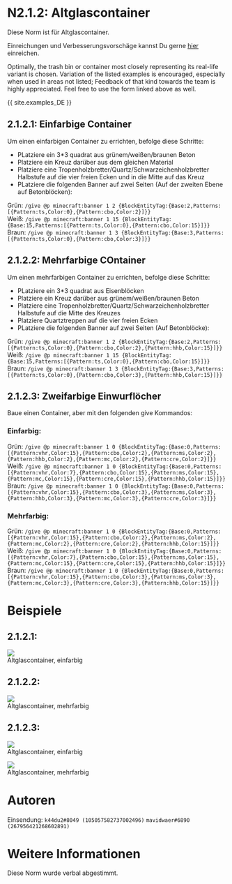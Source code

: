 # N2.1.2: Altglascontainer

Diese Norm ist für Altglascontainer.

Einreichungen und Verbesserungsvorschäge kannst Du gerne [hier](https://forms.gle/VRu9awQBVcZ7RTT89) einreichen.

Optimally, the trash bin or container most closely representing its real-life variant is chosen. Variation of the listed examples is encouraged, especially when used in areas not listed; Feedback of that kind towards the team is highly appreciated. Feel free to use the form linked above as well.

{{ site.examples_DE }}

## 2.1.2.1: Einfarbige Container

Um einen einfarbigen Container zu errichten, befolge diese Schritte:
* PLatziere ein 3*3 quadrat aus grünem/weißen/braunen Beton
* Platziere ein Kreuz darüber aus dem gleichen Material
* Platziere eine Tropenholzbretter/Quartz/Schwarzeichenholzbretter Halbstufe auf die vier freien Ecken und in die Mitte auf das Kreuz
* PLatziere die folgenden Banner auf zwei Seiten (Auf der zweiten Ebene auf Betonblöcken):

Grün:
```/give @p minecraft:banner 1 2 {BlockEntityTag:{Base:2,Patterns:[{Pattern:ts,Color:0},{Pattern:cbo,Color:2}]}}```    
Weiß:
```/give @p minecraft:banner 1 15 {BlockEntityTag:{Base:15,Patterns:[{Pattern:ts,Color:0},{Pattern:cbo,Color:15}]}}```    
Braun:
```/give @p minecraft:banner 1 3 {BlockEntityTag:{Base:3,Patterns:[{Pattern:ts,Color:0},{Pattern:cbo,Color:3}]}}```    

## 2.1.2.2: Mehrfarbige COntainer

Um einen mehrfarbigen Container zu errichten, befolge diese Schritte:
* PLatziere ein 3*3 quadrat aus Eisenblöcken
* Platziere ein Kreuz darüber aus grünem/weißen/braunen Beton
* Platziere eine Tropenholzbretter/Quartz/Schwarzeichenholzbretter Halbstufe auf die Mitte des Kreuzes
* Platziere Quartztreppen auf die vier freien Ecken
* PLatziere die folgenden Banner auf zwei Seiten (Auf Betonblöcke):

Grün:
```/give @p minecraft:banner 1 2 {BlockEntityTag:{Base:2,Patterns:[{Pattern:ts,Color:0},{Pattern:cbo,Color:2},{Pattern:hhb,Color:15}]}}```    
Weiß:
```/give @p minecraft:banner 1 15 {BlockEntityTag:{Base:15,Patterns:[{Pattern:ts,Color:0},{Pattern:cbo,Color:15}]}}```    
Braun:
```/give @p minecraft:banner 1 3 {BlockEntityTag:{Base:3,Patterns:[{Pattern:ts,Color:0},{Pattern:cbo,Color:3},{Pattern:hhb,Color:15}]}}```    

## 2.1.2.3: Zweifarbige Einwurflöcher

Baue einen Container, aber mit den folgenden give Kommandos:

### Einfarbig:
Grün:
```/give @p minecraft:banner 1 0 {BlockEntityTag:{Base:0,Patterns:[{Pattern:vhr,Color:15},{Pattern:cbo,Color:2},{Pattern:ms,Color:2},{Pattern:hhb,Color:2},{Pattern:mc,Color:2},{Pattern:cre,Color:2}]}}```    
Weiß:
```/give @p minecraft:banner 1 0 {BlockEntityTag:{Base:0,Patterns:[{Pattern:vhr,Color:7},{Pattern:cbo,Color:15},{Pattern:ms,Color:15},{Pattern:mc,Color:15},{Pattern:cre,Color:15},{Pattern:hhb,Color:15}]}}```    
Braun:
```/give @p minecraft:banner 1 0 {BlockEntityTag:{Base:0,Patterns:[{Pattern:vhr,Color:15},{Pattern:cbo,Color:3},{Pattern:ms,Color:3},{Pattern:hhb,Color:3},{Pattern:mc,Color:3},{Pattern:cre,Color:3}]}}```    

### Mehrfarbig:
Grün:
```/give @p minecraft:banner 1 0 {BlockEntityTag:{Base:0,Patterns:[{Pattern:vhr,Color:15},{Pattern:cbo,Color:2},{Pattern:ms,Color:2},{Pattern:mc,Color:2},{Pattern:cre,Color:2},{Pattern:hhb,Color:15}]}}```    
Weiß:
```/give @p minecraft:banner 1 0 {BlockEntityTag:{Base:0,Patterns:[{Pattern:vhr,Color:7},{Pattern:cbo,Color:15},{Pattern:ms,Color:15},{Pattern:mc,Color:15},{Pattern:cre,Color:15},{Pattern:hhb,Color:15}]}}```    
Braun:
```/give @p minecraft:banner 1 0 {BlockEntityTag:{Base:0,Patterns:[{Pattern:vhr,Color:15},{Pattern:cbo,Color:3},{Pattern:ms,Color:3},{Pattern:mc,Color:3},{Pattern:cre,Color:3},{Pattern:hhb,Color:15}]}}```    

# Beispiele

## 2.1.2.1:
![](https://bte-n.github.io/resources/N2/1/2/bottle_containers.png)  
Altglascontainer, einfarbig

## 2.1.2.2:
![](https://bte-n.github.io/resources/N2/1/2/bottle_containers_multicolor.png)  
Altglascontainer, mehrfarbig

## 2.1.2.3:
![](https://bte-n.github.io/resources/N2/1/2/bottle_containers_2.png)  
Altglascontainer, einfarbig

![](https://bte-n.github.io/resources/N2/1/2/bottle_containers_multicolor_2.png)  
Altglascontainer, mehrfarbig

# Autoren

Einsendung: `k44du2#8049 (105057582737002496)` `mavidwaer#6890 (267956421268602891)`

# Weitere Informationen

Diese Norm wurde verbal abgestimmt.

